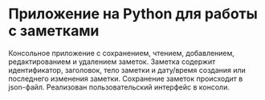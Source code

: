 # Приложение на Python для работы с заметками
Консольное приложение с сохранением, чтением, добавлением, редактированием и удалением заметок.
Заметка содержит идентификатор, заголовок, тело заметки и дату/время создания или последнего изменения заметки.
Сохранение заметок происходит в json-файл.
Реализован пользовательский интерфейс в консоли.
